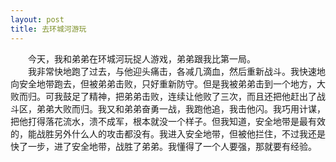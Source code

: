 ```yaml
---
layout: post
title: 去环城河游玩
---
```



　　今天，我和弟弟在环城河玩捉人游戏，弟弟跟我比第一局。    
　　我非常快地跑了过去，与他迎头痛击，各减几滴血，然后重新战斗。我快速地向安全地带跑去，但被弟弟击败，只好重新防守。但是我被弟弟击到一个地方，大败而归。可我鼓足了精神，把弟弟击败，连续让他败了三次，而且还把他赶出了战斗区，弟弟大败而归。我又和弟弟奋勇一战，我跑他追，我击他闪。我巧用计谋，把他打得落花流水，溃不成军，根本就没一个样子。但我知道，安全地带是最有效的，能战胜另外什么人的攻击都没有。我进入安全地带，但被他拦住，不过我还是快了一步，进了安全地带，战胜了弟弟。我懂得了一个人要强，那就要有经验。    
